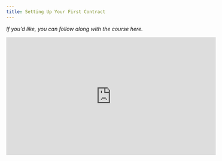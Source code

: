 ```yaml
---
title: Setting Up Your First Contract
---
```


*If you'd like, you can follow along with the course here.*

<iframe width="560" height="315" src="https://www.youtube.com/embed/umepbfKp5rI?&t=8200s" frameborder="0" allow="accelerometer; autoplay; clipboard-write; encrypted-media; gyroscope; picture-in-picture" allowfullscreen></iframe>

